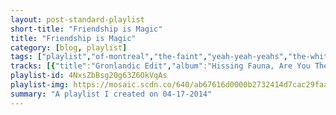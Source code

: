 ```yaml
---
layout: post-standard-playlist
short-title: "Friendship is Magic"
title: "Friendship is Magic"
category: [blog, playlist]
tags: ["playlist","of-montreal","the-faint","yeah-yeah-yeahs","the-white-stripes","guster","mister-heavenly","beach-house","generationals","iggy-pop","dusty-springfield","someone-still-loves-you-boris-yeltsin","flogging-molly","phoenix","mgmt","judy-collins","burl-ives","islands","blink-182","pinback","rogue-wave","man-man","man-man","mr.-gnome","the-reverend-horton-heat","sum-41","sufjan-stevens","the-xx","matt-pond-pa","conor-oberst","beck","foster-the-people","ratatat","the-hives","calibretto-13","new-found-glory","the-white-stripes","mock-orange","gogol-bordello","less-than-jake","the-get-up-kids","release-the-sunbird","bob-dylan"]
tracks: [{"title":"Gronlandic Edit","album":"Hissing Fauna, Are You The Destroyer?","artists":"of Montreal"},{"title":"Ballad Of A Paralysed Citizen","album":"Danse Macabre (Deluxe Edition) [Remastered]","artists":"The Faint"},{"title":"Sacrilege","album":"Mosquito (Deluxe)","artists":"Yeah Yeah Yeahs"},{"title":"Seven Nation Army","album":"Elephant","artists":"The White Stripes"},{"title":"This Could All Be Yours","album":"Easy Wonderful (Deluxe Version)","artists":"Guster"},{"title":"Bronx Sniper","album":"Out of Love","artists":"Mister Heavenly"},{"title":"Other People","album":"Bloom","artists":"Beach House"},{"title":"Put a Light On","album":"Heza","artists":"Generationals"},{"title":"Lust For Life","album":"Lust For Life","artists":"Iggy Pop"},{"title":"You Don't Have To Say You Love Me","album":"The Very Best Of Dusty Springfield","artists":"Dusty Springfield"},{"title":"I Am Warm & Powerful","album":"Broom","artists":"Someone Still Loves You Boris Yeltsin"},{"title":"Rebels Of The Sacred Heart","album":"Drunken Lullabies","artists":"Flogging Molly"},{"title":"Entertainment","album":"Bankrupt!","artists":"Phoenix"},{"title":"It's Working","album":"Congratulations","artists":"MGMT"},{"title":"Both Sides Now","album":"The Very Best Of Judy Collins","artists":"Judy Collins"},{"title":"Fooba Wooba John","album":"Fantastic Mr. Fox (Original Soundtrack) [International Version]","artists":"Burl Ives"},{"title":"In A Dream It Seemed Real","album":"A Sleep & A Forgetting (Deluxe Edition)","artists":"Islands"},{"title":"MH 4.18.2011","album":"Neighborhoods (Deluxe Version)","artists":"blink-182"},{"title":"Proceed to Memory","album":"Information Retrieved","artists":"Pinback"},{"title":"College","album":"Nightingale Floors (Deluxe Version)","artists":"Rogue Wave"},{"title":"Oni Swan","album":"On Oni Pond","artists":"Man Man"},{"title":"Pink Wonton","album":"On Oni Pond","artists":"Man Man"},{"title":"House of Circles","album":"Madness In Miniature","artists":"Mr. Gnome"},{"title":"Psychobilly Freakout","album":"Smoke 'em if You Got 'em","artists":"The Reverend Horton Heat"},{"title":"Screaming Bloody Murder","album":"Screaming Bloody Murder","artists":"Sum 41"},{"title":"I Walked","album":"The Age of Adz","artists":"Sufjan Stevens"},{"title":"Angels","album":"Coexist","artists":"The xx"},{"title":"Love to Get Used","album":"The Lives Inside The Lines In Your Hand","artists":"Matt Pond PA"},{"title":"I Don't Want to Die (In the Hospital)","album":"Conor Oberst","artists":"Conor Oberst"},{"title":"Turn Away","album":"Morning Phase","artists":"Beck"},{"title":"Best Friend","album":"Supermodel","artists":"Foster The People"},{"title":"Seventeen Years","album":"Ratatat","artists":"Ratatat"},{"title":"Hate To Say I Told You So","album":"Your New Favourite Band","artists":"The Hives"},{"title":"High 5","album":"Enter The Danger Brigade","artists":"Calibretto 13"},{"title":"Ready, Aim, Fire!","album":"Radiosurgery (Deluxe Edition)","artists":"New Found Glory"},{"title":"We're Going To Be Friends","album":"White Blood Cells","artists":"The White Stripes"},{"title":"Feel It Now","album":"Disguised As Ghosts","artists":"Mock Orange"},{"title":"Start Wearing Purple","album":"Gypsy Punks: Underdog World Strike","artists":"Gogol Bordello"},{"title":"Last One Out Of Liberty City","album":"Hello Rockview","artists":"Less Than Jake"},{"title":"Overdue","album":"On A Wire","artists":"The Get Up Kids"},{"title":"Always Like The Son","album":"Come Back To Us","artists":"Release The Sunbird"},{"title":"Don't Think Twice, It's All Right - Witmark Demo - 1963","album":"No Direction Home: Bootleg Volume 7 (Movie Soundtrack)","artists":"Bob Dylan"}]
playlist-id: 4NxsZbBsg20g63Z6OkVqAs
playlist-img: https://mosaic.scdn.co/640/ab67616d0000b2732414d7cac29faa3e13f626f6ab67616d0000b273717eede6d02281524ad2953eab67616d0000b273882cb5cdd3ab10e2327988bfab67616d0000b273a69f71a8794e2d867a52f98f
summary: "A playlist I created on 04-17-2014"
---
```

